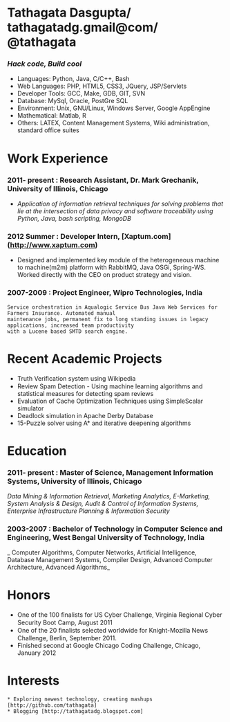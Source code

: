 # Tathagata Dasgupta/ tathagatadg.gmail@com/ @tathagata

### _Hack code, Build cool_

* Languages: Python, Java, C/C++, Bash
* Web Languages: PHP, HTML5, CSS3, JQuery, JSP/Servlets
* Developer Tools: GCC, Make, GDB, GIT, SVN
* Database: MySql, Oracle, PostGre SQL
* Environment: Unix, GNU/Linux, Windows Server, Google AppEngine
* Mathematical: Matlab, R
* Others: LATEX, Content Management Systems, Wiki administration, standard office suites

# Work Experience
### 2011- present : Research Assistant, Dr. Mark Grechanik, University of Illinois, Chicago
* _Application of information retrieval techniques for solving problems that lie at the intersection of data privacy and software traceability using Python, Java, bash scripting, MongoDB_

### 2012 Summer : Developer Intern, [Xaptum.com] (http://www.xaptum.com)
* Designed and implemented key module of the heterogeneous machine to machine(m2m) platform with RabbitMQ, Java OSGi, Spring-WS. Worked directly with the CEO on product strategy and vision.
 

### 2007-2009 : Project Engineer, Wipro Technologies, India 
	Service orchestration in Aqualogic Service Bus Java Web Services for Farmers Insurance. Automated manual
	maintenance jobs, permanent fix to long standing issues in legacy applications, increased team productivity
	with a Lucene based SMTD search engine.


# Recent Academic Projects 
* Truth Veriﬁcation system using Wikipedia
* Review Spam Detection - Using machine learning algorithms and statistical measures for detecting spam reviews
* Evaluation of Cache Optimization Techniques using SimpleScalar simulator
* Deadlock simulation in Apache Derby Database
* 15-Puzzle solver using A\* and iterative deepening algorithms

# Education 
### 2011- present : Master of Science, Management Information Systems, University of Illinois, Chicago 
_Data Mining & Information Retrieval, Marketing Analytics, E-Marketing, System Analysis & Design, Audit & Control of Information Systems, Enterprise Infrastructure Planning & Information Security_

### 2003-2007 : Bachelor of Technology in Computer Science and Engineering, West Bengal University of Technology, India 
_ Computer Algorithms, Computer Networks, Artificial Intelligence, Database Management Systems, Compiler Design, Advanced Computer Architecture, Advanced Algorithms_
 

# Honors
* One of the 100 ﬁnalists for US Cyber Challenge, Virginia Regional Cyber Security Boot Camp, August 2011
* One of the 20 ﬁnalists selected worldwide for Knight-Mozilla News Challenge, Berlin, September 2011.
* Finished second at Google Chicago Coding Challenge, Chicago, January 2012

# Interests 
	* Exploring newest technology, creating mashups [http://github.com/tathagata]
	* Blogging [http://tathagatadg.blogspot.com]
